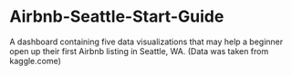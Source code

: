 # Airbnb-Seattle-Start-Guide
A dashboard containing five data visualizations that may help a beginner open up their first Airbnb listing in Seattle, WA.
(Data was taken from kaggle.come)
